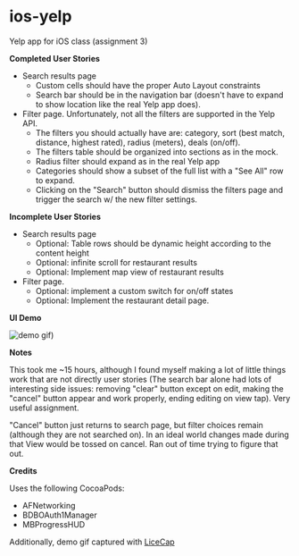 ios-yelp
========

Yelp app for iOS class (assignment 3)

**Completed User Stories**

- Search results page
   - Custom cells should have the proper Auto Layout constraints
   - Search bar should be in the navigation bar (doesn't have to expand to show location like the real Yelp app does).
- Filter page. Unfortunately, not all the filters are supported in the Yelp API.
   - The filters you should actually have are: category, sort (best match, distance, highest rated), radius (meters), deals (on/off).
   - The filters table should be organized into sections as in the mock.
   - Radius filter should expand as in the real Yelp app
   - Categories should show a subset of the full list with a "See All" row to expand.
   - Clicking on the "Search" button should dismiss the filters page and trigger the search w/ the new filter settings.

**Incomplete User Stories**

- Search results page
   - Optional: Table rows should be dynamic height according to the content height
   - Optional: infinite scroll for restaurant results
   - Optional: Implement map view of restaurant results
- Filter page.
   - Optional: implement a custom switch for on/off states
   - Optional: Implement the restaurant detail page.

**UI Demo**

![demo gif](https://raw.githubusercontent.com/osabina/ios-yelp/master/rt_demo.gif))

**Notes**

This took me ~15 hours, although I found myself making a lot of little things work that are not directly user stories (The search bar alone had lots of interesting side issues: removing "clear" button except on edit, making the "cancel" button appear and work properly, ending editing on view tap).  Very useful assignment.

"Cancel" button just returns to search page, but filter choices remain (although they are not searched on).  In an ideal world changes made during that View would be tossed on cancel.  Ran out of time trying to figure that out.

**Credits**

Uses the following CocoaPods:

- AFNetworking
- BDBOAuth1Manager
- MBProgressHUD

Additionally, demo gif captured with [LiceCap](http://www.cockos.com/licecap/)
